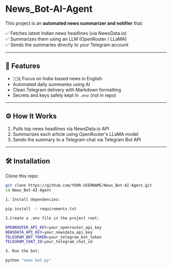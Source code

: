 
# News_Bot-AI-Agent

This project is an **automated news summarizer and notifier** that:

✅ Fetches latest Indian news headlines (via NewsData.io)  
✅ Summarizes them using an LLM (OpenRouter / LLaMA)  
✅ Sends the summaries directly to your Telegram account  

---

## 🌟 Features

- 🇮🇳 Focus on India-based news in English  
- Automated daily summaries using AI  
- Clean Telegram delivery with Markdown formatting  
- Secrets and keys safely kept in `.env` (not in repo)

---

## ⚙️ How It Works

1. Pulls top news headlines via NewsData.io API  
2. Summarizes each article using OpenRouter's LLaMA model  
3. Sends the summary to a Telegram chat via Telegram Bot API  

---

## 🛠️ Installation
Clone this repo:

```bash
git clone https://github.com/YOUR-USERNAME/News_Bot-AI-Agent.git
cd News_Bot-AI-Agent

1. Install dependencies:

pip install -r requirements.txt

2.Create a .env file in the project root:

OPENROUTER_API_KEY=your_openrouter_api_key
NEWSDATA_API_KEY=your_newsdata_api_key
TELEGRAM_BOT_TOKEN=your_telegram_bot_token
TELEGRAM_CHAT_ID=your_telegram_chat_id

3. Run the bot:

python "news bot.py"

